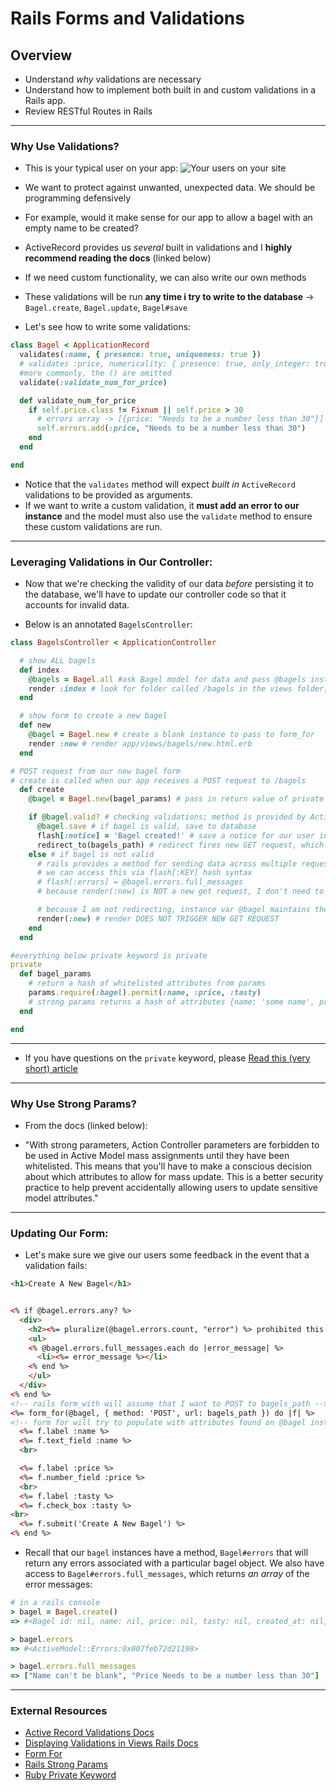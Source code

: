 # Rails Forms and Validations

## Overview
- Understand _why_ validations are necessary
- Understand how to implement both built in and custom validations in a Rails app.
- Review RESTful Routes in Rails

---

### Why Use Validations?

- This is your typical user on your app:
  ![Your users on your site](https://camo.githubusercontent.com/bd5a0e0355fa6a8c1f5478f197be5562a479d41a/68747470733a2f2f6d656469612e67697068792e636f6d2f6d656469612f5a665531314f44616e6c6f43412f67697068792e676966)

- We want to protect against unwanted, unexpected data. We should be programming defensively
- For example, would it make sense for our app to allow a bagel with an empty name to be created?

- ActiveRecord provides us _several_ built in validations and I **highly recommend reading the docs** (linked below)
- If we need custom functionality, we can also write our own methods
- These validations will be run **any time i try to write to the database** -> `Bagel.create`, `Bagel.update`, `Bagel#save`
- Let's see how to write some validations:

```ruby
class Bagel < ApplicationRecord
  validates(:name, { presence: true, uniqueness: true })
  # validates :price, numericality: { presence: true, only_integer: true }
  #more commonly, the () are omitted
  validate(:validate_num_for_price)

  def validate_num_for_price
    if self.price.class != Fixnum || self.price > 30
      # errors array -> [{price: "Needs to be a number less than 30"}]
      self.errors.add(:price, "Needs to be a number less than 30")
    end
  end

end
```

- Notice that the `validates` method will expect _built in_ `ActiveRecord` validations to be provided as arguments.
- If we want to write a custom validation, it **must add an error to our instance** and the model must also use the `validate` method to ensure these custom validations are run.

---

### Leveraging Validations in Our Controller:

- Now that we're checking the validity of our data _before_ persisting it to the database, we'll have to update our controller code so that it accounts for invalid data.

- Below is an annotated `BagelsController`:

```ruby
class BagelsController < ApplicationController

  # show ALL bagels
  def index
    @bagels = Bagel.all #ask Bagel model for data and pass @bagels instance var to the view
    render :index # look for folder called /bagels in the views folder, then render the index.html.erb
  end

  # show form to create a new bagel
  def new
    @bagel = Bagel.new # create a blank instance to pass to form_for
    render :new # render app/views/bagels/new.html.erb
  end

# POST request from our new bagel form
# create is called when our app receives a POST request to /bagels
  def create
    @bagel = Bagel.new(bagel_params) # pass in return value of private bagel_params method, which is a hash of whitelisted attributes

    if @bagel.valid? # checking validations; method is provided by ActiveRecord
      @bagel.save # if bagel is valid, save to database
      flash[:notice] = 'Bagel created!' # save a notice for our user in the flash hash
      redirect_to(bagels_path) # redirect fires new GET request, which will hit the BagelsController#index
    else # if bagel is not valid
      # rails provides a method for sending data across multiple requests
      # we can access this via flash[:KEY] hash syntax
      # flash[:errors] = @bagel.errors.full_messages
      # because render(:new) is NOT a new get request, I don't need to send a flash along

      # because I am not redirecting, instance var @bagel maintains the attributes from the form
      render(:new) # render DOES NOT TRIGGER NEW GET REQUEST
    end
  end

#everything below private keyword is private
private
  def bagel_params
    # return a hash of whitelisted attributes from params
    params.require(:bagel).permit(:name, :price, :tasty)
    # strong params returns a hash of attributes {name: 'some name', price: 2, tasty: true}
  end

end
```

---
- If you have questions on the `private` keyword, please [Read this (very short) article](http://ruby-for-beginners.rubymonstas.org/advanced/private_methods.html)

---

### Why Use Strong Params?

- From the docs (linked below):


- "With strong parameters, Action Controller parameters are forbidden to be used in Active Model mass assignments until they have been whitelisted. This means that you'll have to make a conscious decision about which attributes to allow for mass update. This is a better security practice to help prevent accidentally allowing users to update sensitive model attributes."

---

### Updating Our Form:
- Let's make sure we give our users some feedback in the event that a validation fails:

```html
<h1>Create A New Bagel</h1>


<% if @bagel.errors.any? %>
  <div>
    <h2><%= pluralize(@bagel.errors.count, "error") %> prohibited this bagel from being saved:</h2>
    <ul>
    <% @bagel.errors.full_messages.each do |error_message| %>
      <li><%= error_message %></li>
    <% end %>
    </ul>
  </div>
<% end %>
<!-- rails form_with will assume that I want to POST to bagels_path -->
<%= form_for(@bagel, { method: 'POST', url: bagels_path }) do |f| %>
<!-- form for will try to populate with attributes found on @bagel instance -->
  <%= f.label :name %>
  <%= f.text_field :name %>
  <br>

  <%= f.label :price %>
  <%= f.number_field :price %>
  <br>
  <%= f.label :tasty %>
  <%= f.check_box :tasty %>
<br>
  <%= f.submit('Create A New Bagel') %>
<% end %>

```

- Recall that our `bagel` instances have a method, `Bagel#errors` that will return any errors associated with a particular bagel object. We also have access to `Bagel#errors.full_messages`, which returns _an array_ of the error messages:

```ruby
# in a rails console
> bagel = Bagel.create()
=> #<Bagel id: nil, name: nil, price: nil, tasty: nil, created_at: nil, updated_at: nil>

> bagel.errors
=> #<ActiveModel::Errors:0x007feb72d21198>

> bagel.errors.full_messages
=> ["Name can't be blank", "Price Needs to be a number less than 30"]
```


---

### External Resources

- [Active Record Validations Docs](http://guides.rubyonrails.org/active_record_validations.html)
- [Displaying Validations in Views Rails Docs](http://guides.rubyonrails.org/active_record_validations.html#displaying-validation-errors-in-views)
- [Form For](https://guides.rubyonrails.org/form_helpers.html#binding-a-form-to-an-object)
- [Rails Strong Params](https://edgeguides.rubyonrails.org/action_controller_overview.html#strong-parameters)
- [Ruby Private Keyword](http://ruby-for-beginners.rubymonstas.org/advanced/private_methods.html)
